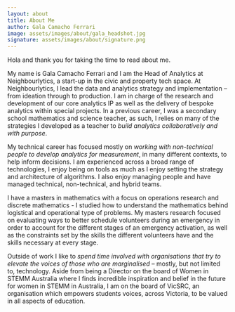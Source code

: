 ```yaml
---
layout: about
title: About Me
author: Gala Camacho Ferrari
image: assets/images/about/gala_headshot.jpg
signature: assets/images/about/signature.png
---
```


Hola and thank you for taking the time to read about me. 

My name is Gala Camacho Ferrari and I am the Head of Analytics at Neighbourlytics, a start-up in the civic and property tech space. At Neighbourlytics, I lead the data and analytics strategy and implementation – from ideation through to production. I am in charge of the research and development of our core analytics IP as well as the delivery of bespoke analytics within special projects. In a previous career, I was a secondary school mathematics and science teacher, as such, I relies on many of the strategies I developed as a teacher to *build analytics collaboratively and with purpose*.

My technical career has focused mostly on *working with non-technical people to develop analytics for measurement*, in many different contexts, to help inform decisions. I am experienced across a broad range of technologies, I enjoy being on tools as much as I enjoy setting the strategy and architecture of algorithms. I also enjoy managing people and have managed technical, non-technical, and hybrid teams. 

I have a masters in mathematics with a focus on operations research and discrete mathematics - I studied how to understand the mathematics behind logistical and operational type of problems. My masters research focused on evaluating ways to better schedule volunteers during an emergency in order to account for the different stages of an emergency activation, as well as the constraints set by the skills the different volunteers have and the skills necessary at every stage. 

Outside of work I like to *spend time involved with organisations that try to elevate the voices of those who are marginalised* – mostly, but not limited to, technology. Aside from being a Director on the board of Women in STEMM Australia where I finds incredible inspiration and belief in the future for women in STEMM in Australia, I am on the board of VicSRC, an organisation which empowers students voices, across Victoria, to be valued in all aspects of education.